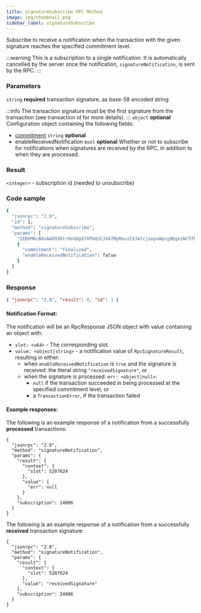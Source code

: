 ```yaml
---
title: signatureSubscribe RPC Method
image: img/thumbnail.png
sidebar_label: signatureSubscribe
---
```

Subscribe to receive a notification when the transaction with the given signature reaches the specified commitment level.

:::warning
This is a subscription to a single notification. It is automatically cancelled by the server once the notification, `signatureNotification`, is sent by the RPC.
:::
### Parameters
`string` **required**
transaction signature, as base-58 encoded string

:::info
The transaction signature must be the first signature from the transaction (see transaction id for more details).
:::
`object` **optional**
Configuration object containing the following fields:
- [commitment](/develop/rpcapi/intro#configuring-state-commitment) `string` **optional**
- enableReceivedNotification `bool` **optional**
Whether or not to subscribe for notifications when signatures are received by the RPC, in addition to when they are processed.

### Result

`<integer>` - subscription id (needed to unsubscribe)

### Code sample

```sh
{
  "jsonrpc": "2.0",
  "id": 1,
  "method": "signatureSubscribe",
  "params": [
    "2EBVM6cB8vAAD93Ktr6Vd8p67XPbQzCJX47MpReuiCXJAtcjaxpvWpcg9Ege1Nr5Tk3a2GFrByT7WPBjdsTycY9b",
    {
      "commitment": "finalized",
      "enableReceivedNotification": false
    }
  ]
}
```


### Response

```json
{ "jsonrpc": "2.0", "result": 0, "id": 1 }
```


#### Notification Format:

The notification will be an RpcResponse JSON object with value containing an object with:

*   `slot: <u64>` - The corresponding slot.
*   `value: <object|string>` - a notification value of `RpcSignatureResult`, resulting in either:
    *   when `enableReceivedNotification` is `true` and the signature is received: the literal string `"receivedSignature"`, or
    *   when the signature is processed: `err: <object|null>`:
        *   `null` if the transaction succeeded in being processed at the specified commitment level, or
        *   a `TransactionError`, if the transaction failed

#### Example responses:

The following is an example response of a notification from a successfully **processed** transactions:

```
{
  "jsonrpc": "2.0",
  "method": "signatureNotification",
  "params": {
    "result": {
      "context": {
        "slot": 5207624
      },
      "value": {
        "err": null
      }
    },
    "subscription": 24006
  }
}
```


The following is an example response of a notification from a successfully **received** transaction signature:

```
{
  "jsonrpc": "2.0",
  "method": "signatureNotification",
  "params": {
    "result": {
      "context": {
        "slot": 5207624
      },
      "value": "receivedSignature"
    },
    "subscription": 24006
  }
}
```
